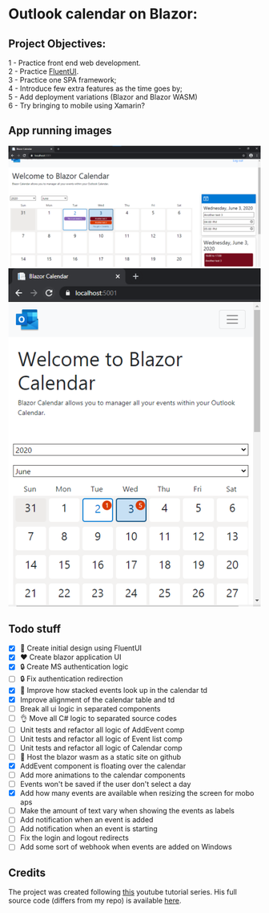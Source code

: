 # Outlook calendar on Blazor:


## Project Objectives:

1 - Practice front end web development. \
2 - Practice [FluentUI](https://developer.microsoft.com/en-us/fluentui). \
3 - Practice one SPA framework; \
4 - Introduce few extra features as the time goes by; \
5 - Add deployment variations (Blazor and Blazor WASM) \
6 - Try bringing to mobile using Xamarin?

## App running images

![Authorized Users](images/blazorCalendar.png?raw=true)
![Authorized Users - Small](images/blazorCalendarSmall.png?raw=true)

## Todo stuff
- [x] :art: Create initial design using FluentUI
- [x] :heart: Create blazor application UI
- [x] :lock: Create MS authentication logic
- [ ] :lock: Fix authentication redirection
- [x] :sparkling_heart: Improve how stacked events look up in the calendar td
- [x] Improve alignment of the calendar table and td
- [ ] Break all ui logic in separated components
- [ ] :ok_hand: Move all C# logic to separated source codes
- [ ] Unit tests and refactor all logic of AddEvent comp
- [ ] Unit tests and refactor all logic of Event list comp
- [ ] Unit tests and refactor all logic of Calendar comp
- [ ] :rocket: Host the blazor wasm as a static site on github
- [x] AddEvent component is floating over the calendar
- [ ] Add more animations to the calendar components
- [ ] Events won't be saved if the user don't select a day
- [x] Add how many events are available when resizing the screen for mobo aps
- [ ] Make the amount of text vary when showing the events as labels
- [ ] Add notification when an event is added
- [ ] Add notification when an event is starting
- [ ] Fix the login and logout redirects
- [ ] Add some sort of webhook when events are added on Windows

## Credits

The project was created following [this](https://www.youtube.com/playlist?list=PLFJQnCcZXWjv89uDubYW7NniK8mEl4sWQ) youtube tutorial series. His full source code (differs from my repo) is available [here](https://github.com/aksoftware98/BlazorOutlookCalendar).

